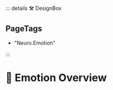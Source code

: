 ::: details 🛠 <dev>DesignBox</dev> 

<h2>PageTags</h2>

- "Neuro.Emotion"

:::

# 💜 <neuro>Emotion Overview </neuro>
